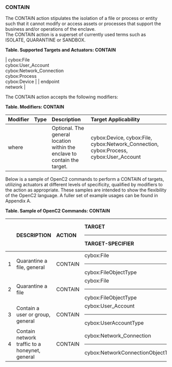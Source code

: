 ### CONTAIN
The CONTAIN action stipulates the isolation of a file or process or entity such that it cannot modify or access assets or processes that support the business and/or operations of the enclave.  
The CONTAIN action is a superset of currently used terms such as ISOLATE, QUARANTINE or SANDBOX.  

**Table. Supported Targets and Actuators: CONTAIN**

| cybox:File<br>cybox:User_Account<br>cybox:Network_Connection<br>cybox:Process<br>cybox:Device |  | endpoint<br>network | 

The CONTAIN action accepts the following modifiers:

**Table. Modifiers: CONTAIN**

| Modifier | Type | Description | Target Applicability | 
| :--- | :--- | :--- | :--- | 
| where |  | Optional.  The general location within the enclave to contain the target. | cybox:Device, cybox:File, cybox:Network_Connection, cybox:Process, cybox:User_Account | 

Below is a sample of OpenC2 commands to perform a CONTAIN of targets, utilizing actuators at different levels of specificity, qualified by modifiers to the action as appropriate. These samples are intended to show the flexibility of the OpenC2 language. A fuller set of example usages can be found in Appendix A.

**Table. Sample of OpenC2 Commands: CONTAIN**

|  | DESCRIPTION | ACTION | TARGET<hr>TARGET-SPECIFIER | ACTUATOR<hr>ACTUATOR-SPECIFIER | MODIFIER | 
| :--- | :--- | :--- | :--- | :--- | :--- | 
| 1 | Quarantine a file, general | CONTAIN | cybox:File<hr>cybox:FileObjectType | <hr> |  | 
| 2 | Quarantine a file | CONTAIN | cybox:File<hr>cybox:FileObjectType | endpoint<hr>(optional) | where | 
| 3 | Contain a user or group, general | CONTAIN | cybox:User_Account<hr>cybox:UserAccountType | <hr> |  | 
| 4 | Contain network traffic to a honeynet, general | CONTAIN | cybox:Network_Connection<hr>cybox:NetworkConnectionObjectType | <hr> |  | 
